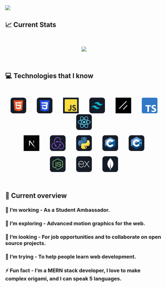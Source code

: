 <a href="https://www.aro-arko.software/">
<img src="/images/banner.gif" />
</a>

## :chart_with_upwards_trend: Current Stats

<br />
<p align="center">
  <img width="60%" src="img src="https://github-readme-streak-stats.herokuapp.com?user=aro-arko" />
</p>

<br />

## :computer: Technologies that I know

<br>
<p align="center">
  <img src="./images/HTML.png" height="50" style="margin: 0 15px;"/>
  <img src="./images/css.png" height="50" style="margin: 0 15px;"/>
  <img src="./images/js.png" height="50" style="margin: 0 15px;"/>
  <img src="./images/tailwind.png" height="50" style="margin: 0 15px;"/>
  <img src="./images/shadcn.png" height="50" style="margin: 0 15px;"/>
  <img src="./images/typescript.png" height="50" style="margin: 0 15px;"/>
  <img src="./images/react.png" height="50" style="margin: 0 15px;"/>
</p>
<p align="center">
  <img src="./images/nextjs.jpeg" height="50" style="margin: 0 15px;"/>
  <img src="./images/redux.png" height="50" style="margin: 0 15px;"/>
  <img src="./images/python.png" height="50" style="margin: 0 15px;"/>
  <img src="./images/c.png" height="50" style="margin: 0 15px;"/>
  <img src="./images/cpp.png" height="50" style="margin: 0 15px;"/>
</p>
<p align="center">
  <img src="./images/node.png" height="50" style="margin: 0 15px;"/>
  <img src="./images/express.png" height="50" style="margin: 0 15px;"/>
  <img src="./images/mongo.png" height="50" style="margin: 0 15px;"/>
</p>
<br/>

## :eyes: Current overview

### 🔭 I’m working - As a Student Ambassador.

### 🌱 I’m exploring - Advanced motion graphics for the web.

### 👯 I’m looking - For job opportunities and to collaborate on open source projects.

### 🤔 I’m trying - To help people learn web development.

### ⚡ Fun fact - I’m a MERN stack developer, I love to make complex origami, and I can speak 5 languages.
